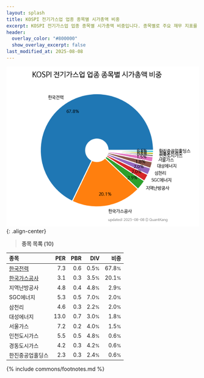 ```yaml
---
layout: splash
title: KOSPI 전기가스업 업종 종목별 시가총액 비중
excerpt: KOSPI 전기가스업 업종 종목별 시가총액 비중입니다. 종목별로 주요 재무 지표를 함께 표시합니다.
header:
  overlay_color: "#800000"
  show_overlay_excerpt: false
last_modified_at: 2025-08-08
---
```



![KOSPI 전기가스업 업종 종목별 시가총액 비중](/stats/sector/images/kospi_업종_전기가스업_종목.png){: .align-center}


> **종목 목록 (10)**<a id="list"></a>

| **종목** | **PER** | **PBR** | **DIV** | **비중** |
| :------- | ------: | ------: | ------: | -------: |
| [한국전력](/015760/) | 7.3 | 0.6 | 0.5<small>%</small> | 67.8<small>%</small> |
| [한국가스공사](/036460/) | 3.1 | 0.3 | 3.5<small>%</small> | 20.1<small>%</small> |
| 지역난방공사 | 4.8 | 0.4 | 4.8<small>%</small> | 2.9<small>%</small> |
| SGC에너지 | 5.3 | 0.5 | 7.0<small>%</small> | 2.0<small>%</small> |
| 삼천리 | 4.6 | 0.3 | 2.2<small>%</small> | 2.0<small>%</small> |
| 대성에너지 | 13.0 | 0.7 | 3.0<small>%</small> | 1.8<small>%</small> |
| 서울가스 | 7.2 | 0.2 | 4.0<small>%</small> | 1.5<small>%</small> |
| 인천도시가스 | 5.5 | 0.5 | 4.8<small>%</small> | 0.6<small>%</small> |
| 경동도시가스 | 4.2 | 0.3 | 4.2<small>%</small> | 0.6<small>%</small> |
| 한진중공업홀딩스 | 2.3 | 0.3 | 2.4<small>%</small> | 0.6<small>%</small> |

{% include commons/footnotes.md %}
